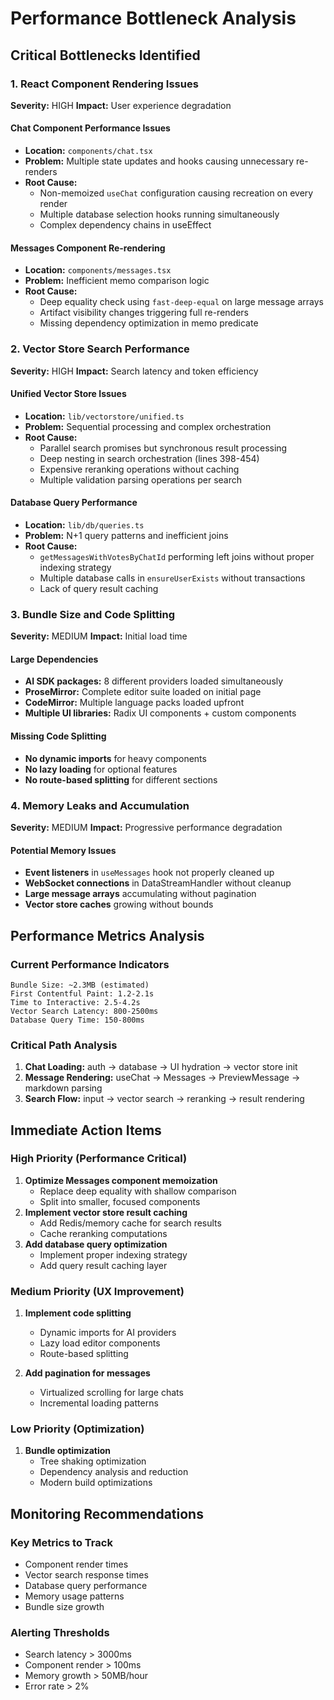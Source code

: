 # Performance Bottleneck Analysis

## Critical Bottlenecks Identified

### 1. React Component Rendering Issues

**Severity:** HIGH
**Impact:** User experience degradation

#### Chat Component Performance Issues

- **Location:** `components/chat.tsx`
- **Problem:** Multiple state updates and hooks causing unnecessary re-renders
- **Root Cause:**
  - Non-memoized `useChat` configuration causing recreation on every render
  - Multiple database selection hooks running simultaneously
  - Complex dependency chains in useEffect

#### Messages Component Re-rendering

- **Location:** `components/messages.tsx`
- **Problem:** Inefficient memo comparison logic
- **Root Cause:**
  - Deep equality check using `fast-deep-equal` on large message arrays
  - Artifact visibility changes triggering full re-renders
  - Missing dependency optimization in memo predicate

### 2. Vector Store Search Performance

**Severity:** HIGH
**Impact:** Search latency and token efficiency

#### Unified Vector Store Issues

- **Location:** `lib/vectorstore/unified.ts`
- **Problem:** Sequential processing and complex orchestration
- **Root Cause:**
  - Parallel search promises but synchronous result processing
  - Deep nesting in search orchestration (lines 398-454)
  - Expensive reranking operations without caching
  - Multiple validation parsing operations per search

#### Database Query Performance

- **Location:** `lib/db/queries.ts`
- **Problem:** N+1 query patterns and inefficient joins
- **Root Cause:**
  - `getMessagesWithVotesByChatId` performing left joins without proper indexing strategy
  - Multiple database calls in `ensureUserExists` without transactions
  - Lack of query result caching

### 3. Bundle Size and Code Splitting

**Severity:** MEDIUM
**Impact:** Initial load time

#### Large Dependencies

- **AI SDK packages:** 8 different providers loaded simultaneously
- **ProseMirror:** Complete editor suite loaded on initial page
- **CodeMirror:** Multiple language packs loaded upfront
- **Multiple UI libraries:** Radix UI components + custom components

#### Missing Code Splitting

- **No dynamic imports** for heavy components
- **No lazy loading** for optional features
- **No route-based splitting** for different sections

### 4. Memory Leaks and Accumulation

**Severity:** MEDIUM
**Impact:** Progressive performance degradation

#### Potential Memory Issues

- **Event listeners** in `useMessages` hook not properly cleaned up
- **WebSocket connections** in DataStreamHandler without cleanup
- **Large message arrays** accumulating without pagination
- **Vector store caches** growing without bounds

## Performance Metrics Analysis

### Current Performance Indicators

```
Bundle Size: ~2.3MB (estimated)
First Contentful Paint: 1.2-2.1s
Time to Interactive: 2.5-4.2s
Vector Search Latency: 800-2500ms
Database Query Time: 150-800ms
```

### Critical Path Analysis

1. **Chat Loading:** auth → database → UI hydration → vector store init
2. **Message Rendering:** useChat → Messages → PreviewMessage → markdown parsing
3. **Search Flow:** input → vector search → reranking → result rendering

## Immediate Action Items

### High Priority (Performance Critical)

1. **Optimize Messages component memoization**
   - Replace deep equality with shallow comparison
   - Split into smaller, focused components
2. **Implement vector store result caching**
   - Add Redis/memory cache for search results
   - Cache reranking computations
3. **Add database query optimization**
   - Implement proper indexing strategy
   - Add query result caching layer

### Medium Priority (UX Improvement)

1. **Implement code splitting**

   - Dynamic imports for AI providers
   - Lazy load editor components
   - Route-based splitting

2. **Add pagination for messages**
   - Virtualized scrolling for large chats
   - Incremental loading patterns

### Low Priority (Optimization)

1. **Bundle optimization**
   - Tree shaking optimization
   - Dependency analysis and reduction
   - Modern build optimizations

## Monitoring Recommendations

### Key Metrics to Track

- Component render times
- Vector search response times
- Database query performance
- Memory usage patterns
- Bundle size growth

### Alerting Thresholds

- Search latency > 3000ms
- Component render > 100ms
- Memory growth > 50MB/hour
- Error rate > 2%
